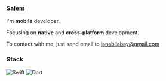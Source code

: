 ### Salem

I'm **mobile** developer.

Focusing on **native** and **cross-platform** development.

To contact with me, just send email to janabilabay@gmail.com

### Stack
![Swift](https://img.shields.io/badge/swift-F54A2A?style=for-the-badge&logo=swift&logoColor=white) ![Dart](https://img.shields.io/badge/dart-%230175C2.svg?style=for-the-badge&logo=dart&logoColor=white)
